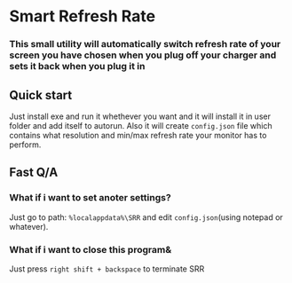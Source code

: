 # Smart Refresh Rate
### This small utility will automatically switch refresh rate of your screen you have chosen when you plug off your charger and sets it back when you plug it in

## Quick start
Just install exe and run it whethever you want and it will install it in user folder and add itself to autorun. Also it will create `config.json` file which contains what resolution and min/max refresh rate your monitor has to perform.

## Fast Q/A

### What if i want to set anoter settings?
Just go to path: `%localappdata%\SRR` and edit `config.json`(using notepad or whatever).

### What if i want to close this program&
Just press `right shift + backspace` to terminate SRR

